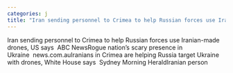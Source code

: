 ```yaml
---
categories: j
title: "Iran sending personnel to Crimea to help Russian forces use Iranianmade drones US says  ABC News"
---
```

Iran sending personnel to Crimea to help Russian forces use Iranian-made drones, US says&nbsp;&nbsp;ABC NewsRogue nation’s scary presence in Ukraine&nbsp;&nbsp;news.com.auIranians in Crimea are helping Russia target Ukraine with drones, White House says&nbsp;&nbsp;Sydney Morning HeraldIranian person